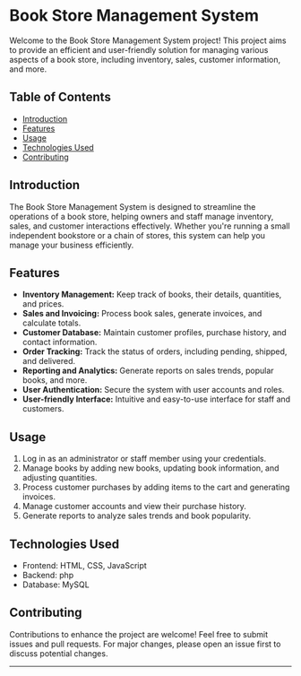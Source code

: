 # Book Store Management System


Welcome to the Book Store Management System project! This project aims to provide an efficient and user-friendly solution for managing various aspects of a book store, including inventory, sales, customer information, and more.

## Table of Contents

- [Introduction](#introduction)
- [Features](#features)
- [Usage](#usage)
- [Technologies Used](#technologies-used)
- [Contributing](#contributing)


## Introduction

The Book Store Management System is designed to streamline the operations of a book store, helping owners and staff manage inventory, sales, and customer interactions effectively. Whether you're running a small independent bookstore or a chain of stores, this system can help you manage your business efficiently.

## Features

- **Inventory Management:** Keep track of books, their details, quantities, and prices.
- **Sales and Invoicing:** Process book sales, generate invoices, and calculate totals.
- **Customer Database:** Maintain customer profiles, purchase history, and contact information.
- **Order Tracking:** Track the status of orders, including pending, shipped, and delivered.
- **Reporting and Analytics:** Generate reports on sales trends, popular books, and more.
- **User Authentication:** Secure the system with user accounts and roles.
- **User-friendly Interface:** Intuitive and easy-to-use interface for staff and customers.


## Usage

1. Log in as an administrator or staff member using your credentials.
2. Manage books by adding new books, updating book information, and adjusting quantities.
3. Process customer purchases by adding items to the cart and generating invoices.
4. Manage customer accounts and view their purchase history.
5. Generate reports to analyze sales trends and book popularity.

## Technologies Used

- Frontend: HTML, CSS, JavaScript
- Backend: php
- Database: MySQL

## Contributing

Contributions to enhance the project are welcome! Feel free to submit issues and pull requests. For major changes, please open an issue first to discuss potential changes.

---
